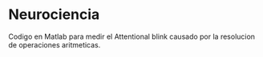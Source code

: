 # Neurociencia
Codigo en Matlab para medir el Attentional blink causado por la resolucion de operaciones aritmeticas.
